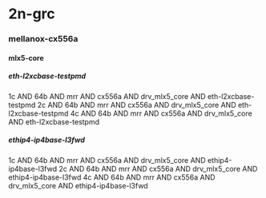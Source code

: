 # 2n-grc
### mellanox-cx556a
#### mlx5-core
##### eth-l2xcbase-testpmd
1c AND 64b AND mrr AND cx556a AND drv_mlx5_core AND eth-l2xcbase-testpmd
2c AND 64b AND mrr AND cx556a AND drv_mlx5_core AND eth-l2xcbase-testpmd
4c AND 64b AND mrr AND cx556a AND drv_mlx5_core AND eth-l2xcbase-testpmd
##### ethip4-ip4base-l3fwd
1c AND 64b AND mrr AND cx556a AND drv_mlx5_core AND ethip4-ip4base-l3fwd
2c AND 64b AND mrr AND cx556a AND drv_mlx5_core AND ethip4-ip4base-l3fwd
4c AND 64b AND mrr AND cx556a AND drv_mlx5_core AND ethip4-ip4base-l3fwd
